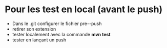 # Pour les test en local (avant le push)

- Dans le .git configurer le fichier pre--push
- retirer son extension 
- tester localement avec la commande **mvn test**
- tester en lançant un push 

